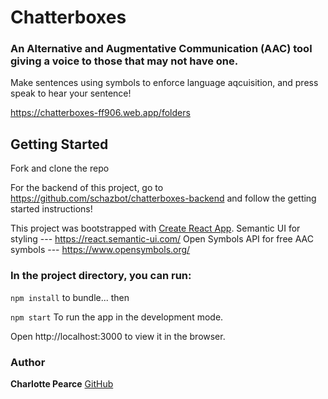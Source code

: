 # Chatterboxes

### An Alternative and Augmentative Communication (AAC) tool giving a voice to those that may not have one.
Make sentences using symbols to enforce language aqcuisition, and press speak to hear your sentence!

https://chatterboxes-ff906.web.app/folders



## Getting Started

Fork and clone the repo

For the backend of this project, go to https://github.com/schazbot/chatterboxes-backend and follow the getting started instructions!


This project was bootstrapped with [Create React App](https://github.com/facebook/create-react-app).
Semantic UI for styling --- https://react.semantic-ui.com/
Open Symbols API for free AAC symbols --- https://www.opensymbols.org/



### In the project directory, you can run:

`npm install` 
to bundle... then

`npm start`
To run the app in the development mode.

Open http://localhost:3000 to view it in the browser.


### Author
**Charlotte Pearce** [GitHub](https://github.com/schazbot)



